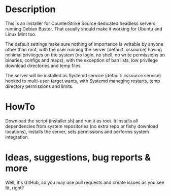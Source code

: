 # Description
This is an installer for CounterStrike Source dedicated headless servers running
Debian Buster. That usually should make it working for Ubuntu and Linux Mint too.

The default settings make sure nothing of importance is writable by anyone other than root, with the user running the server (default: cssource) having minimal privileges on the system (no login, no shell, no write permissions on binaries, configs and maps), with the exception of ban lists, low privilege download directories and temp files. 

The server will be installed as Systemd service (default: cssource.service) hooked to multi-user-target.wants, with Systemd managing restarts, temp directory permissions and limits.

# HowTo
Download the script (installer.sh) and run it as root. It installs all dependencies from system repositories (no extra repo or fishy download locations), installs the server, sets permissions and performs system integration.

# Ideas, suggestions, bug reports & more
Well, it's GitHub, so you may use pull requests and create issues as you see fit, right?
